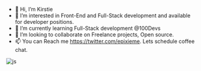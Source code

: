 - 👋 Hi, I’m Kirstie
- 👀 I’m interested in Front-End and Full-Stack development and available for developer positions.
- 🌱 I’m currently learning Full-Stack development @100Devs
- 💞️ I’m looking to collaborate on Freelance projects, Open source.
- 📫 You can Reach me https://twitter.com/epixieme. Lets schedule coffee chat.

<!---
epixieme/epixieme is a ✨ special ✨ repository because its `README.md` (this file) appears on your GitHub profile.
You can click the Preview link to take a look at your changes.
--->

![js](/images-repo/github.png)


